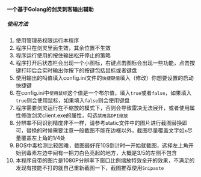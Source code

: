 #### 一个基于Golang的剑灵刺客输出辅助

##### 使用方法

1. 使用管理员权限运行本程序
2. 程序只在剑灵里面生效，其余位置不生效
3. 程序运行使用的按住输出松开停止的策略
4. 程序打开后状态栏会出现一个小图标，右键点击图标会出现一些功能，点击按键打印后会实时输出你按下的按键包括鼠标或者键盘
5. 使用输出的吗值填入config.ini文件的`快捷键值`填入（修改）你想要设置的启动快捷键
6. 在config.ini中`使用鼠标`这个值是一个布尔值，填入`true`或者`false`，如果填入`true`则会使用鼠标，如果填入`false`则会使用键盘
7. 程序需要剑灵运行在不缩放的模式下，否则会导致雷决无法展开，或者使用属性修改剑灵client.exe的属性，勾选`禁用高DPI缩放`
8. 分辨率不同识别精度非不一样，请参考static文件中的图片进行截图替换即可，替换的时候需要注意一般截图不能在边框以外，截图尽量覆盖文字如`x`尽量覆盖左上角的1/4处
9. BOS中毒检测比较困难，截图最好在10S倒计时一开始就截图，选择左上角开始到毒素左边中间有一把刀白色亮起的地方，大概是3/5的左侧不包含
10. 本程序自带的图片是1080P分辨率下窗口比例缩放特效全开的效果，不满足的发现有技能不打的就自己重新截图一下，截图推荐使用`Snipaste`
